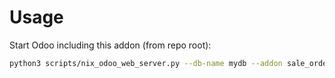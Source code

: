# Usage

Start Odoo including this addon (from repo root):

```bash
python3 scripts/nix_odoo_web_server.py --db-name mydb --addon sale_order_note_template
```
